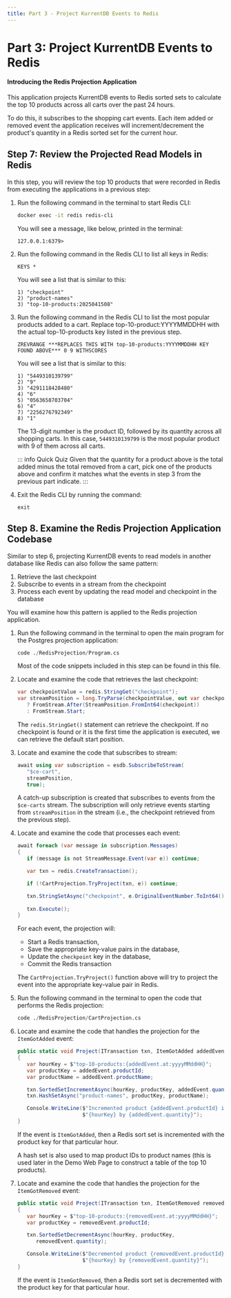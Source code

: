 ```yaml
---
title: Part 3 - Project KurrentDB Events to Redis
---
```


# Part 3: Project KurrentDB Events to Redis

#### Introducing the Redis Projection Application
This application projects KurrentDB events to Redis sorted sets to calculate the top 10 products across all carts over the past 24 hours.

To do this, it subscribes to the shopping cart events. Each item added or removed event the application receives will increment/decrement the product's quantity in a Redis sorted set for the current hour.

## Step 7: Review the Projected Read Models in Redis

In this step, you will review the top 10 products that were recorded in Redis from executing the applications in a previous step:

1. Run the following command in the terminal to start Redis CLI:
   
   ```sh
   docker exec -it redis redis-cli
   ```

   You will see a message, like below, printed in the terminal:

   ```
   127.0.0.1:6379>
   ```

2. Run the following command in the Redis CLI to list all keys in Redis:

   ```
   KEYS *
   ``` 

   You will see a list that is similar to this:

   ```
   1) "checkpoint"
   2) "product-names"
   3) "top-10-products:2025041508"
   ```

3. Run the following command in the Redis CLI to list the most popular products added to a cart. Replace top-10-product:YYYYMMDDHH with the actual top-10-products key listed in the previous step.

   ```
   ZREVRANGE ***REPLACES THIS WITH top-10-products:YYYYMMDDHH KEY FOUND ABOVE*** 0 9 WITHSCORES
   ```

   You will see a list that is similar to this:

   ```   
   1) "5449310139799"
   2) "9"
   3) "4291118428480"
   4) "6"
   5) "0563658703704"
   6) "4"
   7) "2256276792349"
   8) "1"
   ```

   The 13-digit number is the product ID, followed by its quantity across all shopping carts. In this case, `5449310139799` is the most popular product with 9 of them across all carts.

   ::: info Quick Quiz
   Given that the quantity for a product above is the total added minus the total removed from a cart, pick one of the products above and confirm it matches what the events in step 3 from the previous part indicate.
   :::

4. Exit the Redis CLI by running the command:

   ```
   exit
   ```

## Step 8. Examine the Redis Projection Application Codebase

Similar to step 6, projecting KurrentDB events to read models in another database like Redis can also follow the same pattern:
1. Retrieve the last checkpoint
2. Subscribe to events in a stream from the checkpoint
3. Process each event by updating the read model and checkpoint in the database

You will examine how this pattern is applied to the Redis projection application.

1. Run the following command in the terminal to open the main program for the Postgres projection application:

   ```sql
   code ./RedisProjection/Program.cs
   ```

   Most of the code snippets included in this step can be found in this file.

2. Locate and examine the code that retrieves the last checkpoint:

   ```cs
   var checkpointValue = redis.StringGet("checkpoint");                     // Get the checkpoint value from redis
   var streamPosition = long.TryParse(checkpointValue, out var checkpoint)  // Check if it exists and convertible to long
      ? FromStream.After(StreamPosition.FromInt64(checkpoint))             // If so, set var to subscribe events from stream after checkpoint
      : FromStream.Start;                                                  // Otherwise, set var to subscribe to events from the stream from the start.
   ```

   The `redis.StringGet()` statement can retrieve the checkpoint. If no checkpoint is found or it is the first time the application is executed, we can retrieve the default start position.

3. Locate and examine the code that subscribes to stream:

   ```cs
   await using var subscription = esdb.SubscribeToStream(                   // Subscribe events..
      "$ce-cart",                                                          // from the cart category system projection..        
      streamPosition,                                                      // from this position..
      true);                                                               // with linked events automatically resolved (required for system projections)
   ```

   A catch-up subscription is created that subscribes to events from the `$ce-carts` stream. The subscription will only retrieve events starting from `streamPosition` in the stream (i.e., the checkpoint retrieved from the previous step).

4. Locate and examine the code that processes each event:

   ```cs
   await foreach (var message in subscription.Messages)                     // Iterate through the messages in the subscription
   {                                                                       
      if (message is not StreamMessage.Event(var e)) continue;             // Skip if message is not an event

      var txn = redis.CreateTransaction();                                 // Create a transaction for Redis

      if (!CartProjection.TryProject(txn, e)) continue;                    // Project the event into Redis

      txn.StringSetAsync("checkpoint", e.OriginalEventNumber.ToInt64());   // Set the checkpoint to the current event number
      
      txn.Execute();                                                       // Execute the transaction
   }
   ```

   For each event, the projection will:
   - Start a Redis transaction,
   - Save the appropriate key-value pairs in the database,
   - Update the `checkpoint` key in the database,
   - Commit the Redis transaction


   The `CartProjection.TryProject()` function above will try to project the event into the appropriate key-value pair in Redis. 

5. Run the following command in the terminal to open the code that performs the Redis projection:

   ```sql
   code ./RedisProjection/CartProjection.cs
   ```

6. Locate and examine the code that handles the projection for the `ItemGotAdded` event:

   ```cs
   public static void Project(ITransaction txn, ItemGotAdded addedEvent)
   {
      var hourKey = $"top-10-products:{addedEvent.at:yyyyMMddHH}";            // Create a key for the current hour
      var productKey = addedEvent.productId;                                  // Use the product ID as the member in the sorted set
      var productName = addedEvent.productName;                               // Assuming `productName` is part of the event

      txn.SortedSetIncrementAsync(hourKey, productKey, addedEvent.quantity);  // Increment the quantity of the product in the sorted set
      txn.HashSetAsync("product-names", productKey, productName);             // Store product name in a hash;

      Console.WriteLine($"Incremented product {addedEvent.productId} in " +
                        $"{hourKey} by {addedEvent.quantity}");
   }
   ```

   If the event is `ItemGotAdded`, then a Redis sort set is incremented with the product key for that particular hour.

   A hash set is also used to map product IDs to product names (this is used later in the Demo Web Page to construct a table of the top 10 products).


7. Locate and examine the code that handles the projection for the `ItemGotRemoved` event:

   ```cs
   public static void Project(ITransaction txn, ItemGotRemoved removedEvent)
   {
      var hourKey = $"top-10-products:{removedEvent.at:yyyyMMddHH}";          // Create a key for the current hour
      var productKey = removedEvent.productId;                                // Use the product ID as the member in the sorted set

      txn.SortedSetDecrementAsync(hourKey, productKey,                        // Decrement the quantity of the product in the sorted set
         removedEvent.quantity); 

      Console.WriteLine($"Decremented product {removedEvent.productId} in " +
                        $"{hourKey} by {removedEvent.quantity}");
   }
   ```

   If the event is `ItemGotRemoved`, then a Redis sort set is decremented with the product key for that particular hour.